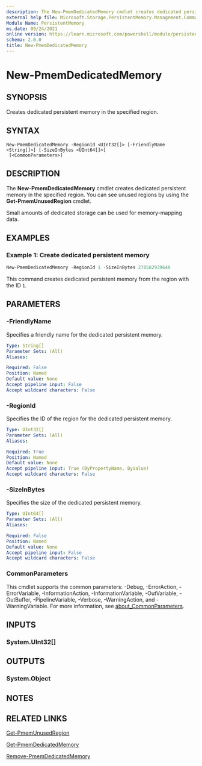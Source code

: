 ```yaml
---
description: The New-PmemDedicatedMemory cmdlet creates dedicated persistent memory in the specified region.
external help file: Microsoft.Storage.PersistentMemory.Management.Commands.dll-Help.xml
Module Name: PersistentMemory
ms.date: 09/24/2021
online version: https://learn.microsoft.com/powershell/module/persistentmemory/new-pmemdedicatedmemory?view=windowsserver2022-ps&wt.mc_id=ps-gethelp
schema: 2.0.0
title: New-PmemDedicatedMemory
---
```


# New-PmemDedicatedMemory

## SYNOPSIS
Creates dedicated persistent memory in the specified region.

## SYNTAX

```
New-PmemDedicatedMemory -RegionId <UInt32[]> [-FriendlyName <String[]>] [-SizeInBytes <UInt64[]>]
 [<CommonParameters>]
```

## DESCRIPTION
The **New-PmemDedicatedMemory** cmdlet creates dedicated persistent memory in the specified region. You can see unused regions by using the **Get-PmemUnusedRegion** cmdlet.

Small amounts of dedicated storage can be used for memory-mapping data. 

## EXAMPLES

### Example 1: Create dedicated persistent memory
```powershell
New-PmemDedicatedMemory -RegionId 1 -SizeInBytes 270582939648
```

This command creates dedicated persistent memory from the region with the ID `1`.

## PARAMETERS

### -FriendlyName
Specifies a friendly name for the dedicated persistent memory.

```yaml
Type: String[]
Parameter Sets: (All)
Aliases:

Required: False
Position: Named
Default value: None
Accept pipeline input: False
Accept wildcard characters: False
```

### -RegionId
Specifies the ID of the region for the dedicated persistent memory.

```yaml
Type: UInt32[]
Parameter Sets: (All)
Aliases:

Required: True
Position: Named
Default value: None
Accept pipeline input: True (ByPropertyName, ByValue)
Accept wildcard characters: False
```

### -SizeInBytes
Specifies the size of the dedicated persistent memory.

```yaml
Type: UInt64[]
Parameter Sets: (All)
Aliases:

Required: False
Position: Named
Default value: None
Accept pipeline input: False
Accept wildcard characters: False
```

### CommonParameters
This cmdlet supports the common parameters: -Debug, -ErrorAction, -ErrorVariable, -InformationAction, -InformationVariable, -OutVariable, -OutBuffer, -PipelineVariable, -Verbose, -WarningAction, and -WarningVariable. For more information, see [about_CommonParameters](https://go.microsoft.com/fwlink/?LinkID=113216).

## INPUTS

### System.UInt32[]

## OUTPUTS

### System.Object
## NOTES

## RELATED LINKS

[Get-PmemUnusedRegion](Get-PmemUnusedRegion.md)

[Get-PmemDedicatedMemory](Get-PmemDedicatedMemory.md)

[Remove-PmemDedicatedMemory](Remove-PmemDedicatedMemory.md)
